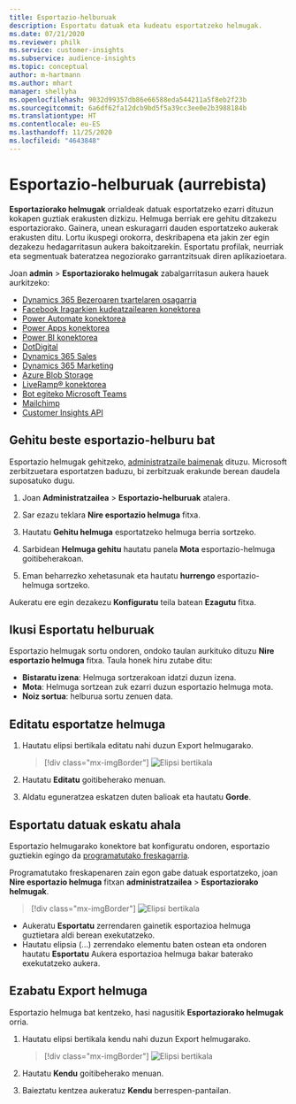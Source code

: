 ```yaml
---
title: Esportazio-helburuak
description: Esportatu datuak eta kudeatu esportatzeko helmugak.
ms.date: 07/21/2020
ms.reviewer: philk
ms.service: customer-insights
ms.subservice: audience-insights
ms.topic: conceptual
author: m-hartmann
ms.author: mhart
manager: shellyha
ms.openlocfilehash: 9032d99357db86e66588eda544211a5f8eb2f23b
ms.sourcegitcommit: 6a6df62fa12dcb9bd5f5a39cc3ee0e2b3988184b
ms.translationtype: HT
ms.contentlocale: eu-ES
ms.lasthandoff: 11/25/2020
ms.locfileid: "4643848"
---
```

# <a name="export-destinations-preview"></a>Esportazio-helburuak (aurrebista)

**Esportaziorako helmugak** orrialdeak datuak esportatzeko ezarri dituzun kokapen guztiak erakusten dizkizu. Helmuga berriak ere gehitu ditzakezu esportaziorako. Gainera, unean eskuragarri dauden esportatzeko aukerak erakusten ditu. Lortu ikuspegi orokorra, deskribapena eta jakin zer egin dezakezu hedagarritasun aukera bakoitzarekin. Esportatu profilak, neurriak eta segmentuak bateratzea negoziorako garrantzitsuak diren aplikazioetara.

Joan **admin** > **Esportaziorako helmugak** zabalgarritasun aukera hauek aurkitzeko:

- [Dynamics 365 Bezeroaren txartelaren osagarria](customer-card-add-in.md)
- [Facebook Iragarkien kudeatzailearen konektorea](export-facebook.md)
- [Power Automate konektorea](export-power-automate.md)
- [Power Apps konektorea](export-power-apps.md)
- [Power BI konektorea](export-power-bi.md)
- [DotDigital](export-dotdigital.md)
- [Dynamics 365 Sales](export-dynamics365-sales.md)
- [Dynamics 365 Marketing](export-dynamics365-marketing.md)
- [Azure Blob Storage](export-azure-blob-storage.md)
- [LiveRamp&reg; konektorea](export-liveramp.md)
- [Bot egiteko Microsoft Teams](export-teams-bot.md)
- [Mailchimp](export-mailchimp.md)
- [Customer Insights API](apis.md)

## <a name="add-a-new-export-destination"></a>Gehitu beste esportazio-helburu bat

Esportazio helmugak gehitzeko, [administratzaile baimenak](permissions.md) dituzu. Microsoft zerbitzuetara esportatzen baduzu, bi zerbitzuak erakunde berean daudela suposatuko dugu.

1. Joan **Administratzailea** > **Esportazio-helburuak** atalera.

1. Sar ezazu teklara **Nire esportazio helmuga** fitxa.

1. Hautatu **Gehitu helmuga** esportatzeko helmuga berria sortzeko.

1. Sarbidean **Helmuga gehitu** hautatu panela **Mota** esportazio-helmuga goitibeherakoan.

1. Eman beharrezko xehetasunak eta hautatu **hurrengo** esportazio-helmuga sortzeko.

Aukeratu ere egin dezakezu **Konfiguratu** teila batean **Ezagutu** fitxa.

## <a name="view-export-destinations"></a>Ikusi Esportatu helburuak

Esportazio helmugak sortu ondoren, ondoko taulan aurkituko dituzu **Nire esportazio helmuga** fitxa. Taula honek hiru zutabe ditu:

- **Bistaratu izena**: Helmuga sortzerakoan idatzi duzun izena.
- **Mota**: Helmuga sortzean zuk ezarri duzun esportazio helmuga mota.
- **Noiz sortua**: helburua sortu zenuen data.

## <a name="edit-an-export-destination"></a>Editatu esportatze helmuga

1. Hautatu elipsi bertikala editatu nahi duzun Export helmugarako.

   > [!div class="mx-imgBorder"]
   > ![Elipsi bertikala](media/export-destinations-page-ellipsis.png "Elipsi bertikala")

1. Hautatu **Editatu** goitibeherako menuan.

1. Aldatu eguneratzea eskatzen duten balioak eta hautatu **Gorde**.

## <a name="export-data-on-demand"></a>Esportatu datuak eskatu ahala

Esportazio helmugarako konektore bat konfiguratu ondoren, esportazio guztiekin egingo da [programatutako freskagarria](system.md#schedule-tab).

Programatutako freskapenaren zain egon gabe datuak esportatzeko, joan **Nire esportazio helmuga** fitxan **administratzailea** > **Esportaziorako helmugak**.

> [!div class="mx-imgBorder"]
> ![Elipsi bertikala](media/export-destinations-page-ellipsis.png "Elipsi bertikala")

- Aukeratu **Esportatu** zerrendaren gainetik esportazioa helmuga guztietara aldi berean exekutatzeko.
- Hautatu elipsia (...) zerrendako elementu baten ostean eta ondoren hautatu **Esportatu** Aukera esportazioa helmuga bakar baterako exekutatzeko aukera.

## <a name="remove-an-export-destination"></a>Ezabatu Export helmuga

Esportazio helmuga bat kentzeko, hasi nagusitik **Esportaziorako helmugak** orria.

1. Hautatu elipsi bertikala kendu nahi duzun Export helmugarako.

   > [!div class="mx-imgBorder"]
   > ![Elipsi bertikala](media/export-destinations-page-ellipsis.png "Elipsi bertikala")

2. Hautatu **Kendu** goitibeherako menuan.

3. Baieztatu kentzea aukeratuz **Kendu** berrespen-pantailan.
